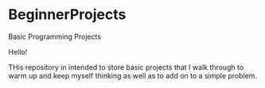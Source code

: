 # BeginnerProjects
Basic Programming Projects

Hello! 

THis repository in intended to store basic projects that I walk through to warm up and keep myself thinking as well as to add on to a simple problem. 
